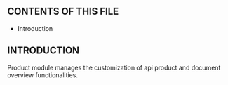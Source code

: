CONTENTS OF THIS FILE
---------------------

 * Introduction


INTRODUCTION
------------

Product module manages the customization of api product and
document overview functionalities.

